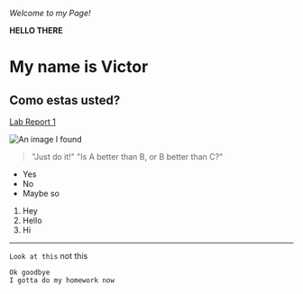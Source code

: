 _Welcome to my Page!_

__HELLO THERE__

# My name is Victor

## Como estas usted?

[Lab Report 1](https://vihsiao.github.io/lab-report-1-week-0.html)

![An image I found](https://i.imgflip.com/x4ir0.jpg)

> "Just do it!"
> "Is A better than B, or B better than C?"

* Yes
* No
* Maybe so

1. Hey
2. Hello
3. Hi

-----------------------

`Look at this` not this

```
Ok goodbye
I gotta do my homework now
```
